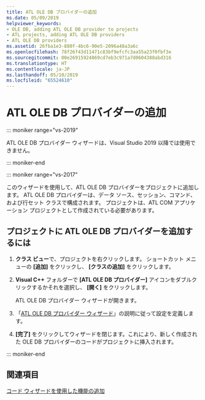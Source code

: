 ```yaml
---
title: ATL OLE DB プロバイダーの追加
ms.date: 05/09/2019
helpviewer_keywords:
- OLE DB, adding ATL OLE DB provider to projects
- ATL projects, adding ATL OLE DB providers
- ATL OLE DB providers
ms.assetid: 26fba1e3-880f-4bc6-90e5-2096a48a3a6c
ms.openlocfilehash: 78f26f43d11471c83bf9efcfc3aa55a23f0fbf3e
ms.sourcegitcommit: 00e26915924869cd7eb3c971a7d0604388abd316
ms.translationtype: HT
ms.contentlocale: ja-JP
ms.lasthandoff: 05/10/2019
ms.locfileid: "65524610"
---
```

# <a name="adding-an-atl-ole-db-provider"></a>ATL OLE DB プロバイダーの追加

::: moniker range="vs-2019"

ATL OLE DB プロバイダー ウィザードは、Visual Studio 2019 以降では使用できません。

::: moniker-end

::: moniker range="vs-2017"

このウィザードを使用して、ATL OLE DB プロバイダーをプロジェクトに追加します。 ATL OLE DB プロバイダーは、データ ソース、セッション、コマンド、および行セット クラスで構成されます。 プロジェクトは、ATL COM アプリケーション プロジェクトとして作成されている必要があります。

## <a name="to-add-an-atl-ole-db-provider-to-your-project"></a>プロジェクトに ATL OLE DB プロバイダーを追加するには

1. **クラス ビュー**で、プロジェクトを右クリックします。 ショートカット メニューの **[追加]** をクリックし、 **[クラスの追加]** をクリックします。

1. **Visual C++** フォルダーで **[ATL OLE DB プロバイダー]** アイコンをダブルクリックするかそれを選択し、 **[開く]** をクリックします。

   ATL OLE DB プロバイダー ウィザードが開きます。

1. 「[ATL OLE DB プロバイダー ウィザード](../../atl/reference/atl-ole-db-provider-wizard.md)」の説明に従って設定を定義します。

1. **[完了]** をクリックしてウィザードを閉じます。これにより、新しく作成された OLE DB プロバイダーのコードがプロジェクトに挿入されます。

::: moniker-end

## <a name="see-also"></a>関連項目

[コード ウィザードを使用した機能の追加](../../ide/adding-functionality-with-code-wizards-cpp.md)
